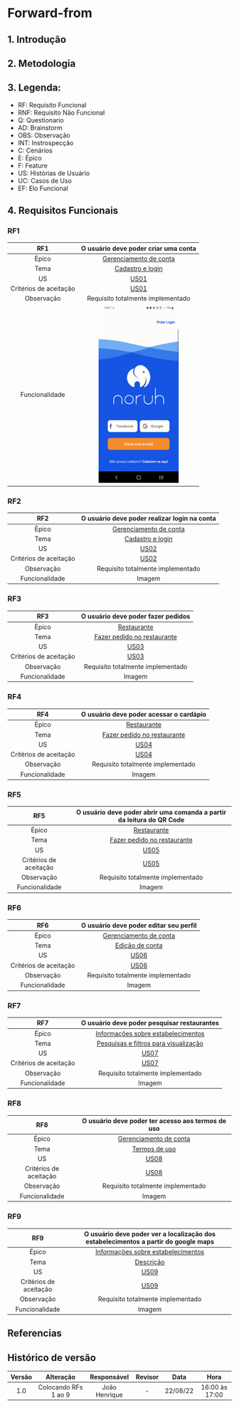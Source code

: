 # Forward-from

## 1. Introdução

## 2. Metodologia

## 3. Legenda:
- RF: Requisito Funcional
- RNF: Requisito Não Funcional
- Q: Questionario
- AD: Brainstorm
- OBS: Observação
- INT: Instrospecção
- C: Cenários
- E: Épico
- F: Feature
- US: Histórias de Usuário
- UC: Casos de Uso
- EF: Elo Funcional

## 4. Requisitos Funcionais

### RF1

|RF1|O usuário deve poder criar uma conta|
|:--:|:----------------------------------:|
|Épico|[Gerenciamento de conta](https://requisitos-de-software.github.io/2022.1-Noruh/modelagem/backlog/#41-epico-gerenciamento-de-conta)|
|Tema|[Cadastro e login](https://requisitos-de-software.github.io/2022.1-Noruh/modelagem/backlog/#41-epico-gerenciamento-de-conta)|
|US|[US01](https://requisitos-de-software.github.io/2022.1-Noruh/modelagem/historiasDeUsuario/#3-historias-de-usuario)|
|Critérios de aceitação|[US01](https://requisitos-de-software.github.io/2022.1-Noruh/modelagem/historiasDeUsuario/#3-historias-de-usuario)|
|Observação|Requisito totalmente implementado|
|Funcionalidade|<img src="../../assets/foward-from/rf1.gif" alt="Employee data" width="180" height=auto title="Employee Data title">|<img src="../assets/foward-from/rf1.gif" alt="Employee data" width="50" height="60" title="Employee Data title">

### RF2

|RF2|O usuário deve poder realizar login na conta|
|:--:|:----------------------------------:|
|Épico|[Gerenciamento de conta](https://requisitos-de-software.github.io/2022.1-Noruh/modelagem/backlog/#41-epico-gerenciamento-de-conta)|
|Tema|[Cadastro e login](https://requisitos-de-software.github.io/2022.1-Noruh/modelagem/backlog/#41-epico-gerenciamento-de-conta)|
|US|[US02](https://requisitos-de-software.github.io/2022.1-Noruh/modelagem/historiasDeUsuario/#3-historias-de-usuario)|
|Critérios de aceitação|[US02](https://requisitos-de-software.github.io/2022.1-Noruh/modelagem/historiasDeUsuario/#3-historias-de-usuario)|
|Observação|Requisito totalmente implementado|
|Funcionalidade|Imagem|

### RF3

|RF3|O usuário deve poder fazer pedidos|
|:--:|:----------------------------------:|
|Épico|[Restaurante](https://requisitos-de-software.github.io/2022.1-Noruh/modelagem/backlog/#42-epico-restaurante)|
|Tema|[Fazer pedido no restaurante](https://requisitos-de-software.github.io/2022.1-Noruh/modelagem/backlog/#42-epico-restaurante)|
|US|[US03](https://requisitos-de-software.github.io/2022.1-Noruh/modelagem/historiasDeUsuario/#3-historias-de-usuario)|
|Critérios de aceitação|[US03](https://requisitos-de-software.github.io/2022.1-Noruh/modelagem/historiasDeUsuario/#3-historias-de-usuario)|
|Observação|Requisito totalmente implementado|
|Funcionalidade|Imagem|

### RF4

|RF4|O usuário deve poder acessar o cardápio|
|:--:|:----------------------------------:|
|Épico|[Restaurante](https://requisitos-de-software.github.io/2022.1-Noruh/modelagem/backlog/#42-epico-restaurante)|
|Tema|[Fazer pedido no restaurante](https://requisitos-de-software.github.io/2022.1-Noruh/modelagem/backlog/#42-epico-restaurante)|
|US|[US04](https://requisitos-de-software.github.io/2022.1-Noruh/modelagem/historiasDeUsuario/#3-historias-de-usuario)|
|Critérios de aceitação|[US04](https://requisitos-de-software.github.io/2022.1-Noruh/modelagem/historiasDeUsuario/#3-historias-de-usuario)|
|Observação|Requisito totalmente implementado|
|Funcionalidade|Imagem|

### RF5

|RF5|O usuário deve poder abrir uma comanda a partir da leitura do QR Code|
|:--:|:----------------------------------:|
|Épico|[Restaurante](https://requisitos-de-software.github.io/2022.1-Noruh/modelagem/backlog/#42-epico-restaurante)|
|Tema|[Fazer pedido no restaurante](https://requisitos-de-software.github.io/2022.1-Noruh/modelagem/backlog/#42-epico-restaurante)|
|US|[US05](https://requisitos-de-software.github.io/2022.1-Noruh/modelagem/historiasDeUsuario/#3-historias-de-usuario)|
|Critérios de aceitação|[US05](https://requisitos-de-software.github.io/2022.1-Noruh/modelagem/historiasDeUsuario/#3-historias-de-usuario)|
|Observação|Requisito totalmente implementado|
|Funcionalidade|Imagem|

### RF6

|RF6|O usuário deve poder editar seu perfil|
|:--:|:----------------------------------:|
|Épico|[Gerenciamento de conta](https://requisitos-de-software.github.io/2022.1-Noruh/modelagem/backlog/#41-epico-gerenciamento-de-conta)|
|Tema|[Edição de conta](https://requisitos-de-software.github.io/2022.1-Noruh/modelagem/backlog/#41-epico-gerenciamento-de-conta)|
|US|[US06](https://requisitos-de-software.github.io/2022.1-Noruh/modelagem/historiasDeUsuario/#3-historias-de-usuario)|
|Critérios de aceitação|[US06](https://requisitos-de-software.github.io/2022.1-Noruh/modelagem/historiasDeUsuario/#3-historias-de-usuario)|
|Observação|Requisito totalmente implementado|
|Funcionalidade|Imagem|

### RF7

|RF7|O usuário deve poder pesquisar restaurantes|
|:--:|:----------------------------------:|
|Épico|[Informações sobre estabelecimentos](https://requisitos-de-software.github.io/2022.1-Noruh/modelagem/backlog/#43-epico-informacoes-sobre-estabelecimentos)|
|Tema|[Pesquisas e filtros para visualização](https://requisitos-de-software.github.io/2022.1-Noruh/modelagem/backlog/#43-epico-informacoes-sobre-estabelecimentos)|
|US|[US07](https://requisitos-de-software.github.io/2022.1-Noruh/modelagem/historiasDeUsuario/#3-historias-de-usuario)|
|Critérios de aceitação|[US07](https://requisitos-de-software.github.io/2022.1-Noruh/modelagem/historiasDeUsuario/#3-historias-de-usuario)|
|Observação|Requisito totalmente implementado|
|Funcionalidade|Imagem|

### RF8

|RF8|O usuário deve poder ter acesso aos termos de uso|
|:--:|:----------------------------------:|
|Épico|[Gerenciamento de conta](https://requisitos-de-software.github.io/2022.1-Noruh/modelagem/backlog/#41-epico-gerenciamento-de-conta)|
|Tema|[Termos de uso](https://requisitos-de-software.github.io/2022.1-Noruh/modelagem/backlog/#41-epico-gerenciamento-de-conta)|
|US|[US08](https://requisitos-de-software.github.io/2022.1-Noruh/modelagem/historiasDeUsuario/#3-historias-de-usuario)|
|Critérios de aceitação|[US08](https://requisitos-de-software.github.io/2022.1-Noruh/modelagem/historiasDeUsuario/#3-historias-de-usuario)|
|Observação|Requisito totalmente implementado|
|Funcionalidade|Imagem|

### RF9

|RF9|O usuário deve poder ver a localização dos estabelecimentos a partir do google maps|
|:--:|:----------------------------------:|
|Épico|[Informações sobre estabelecimentos](https://requisitos-de-software.github.io/2022.1-Noruh/modelagem/backlog/#43-epico-informacoes-sobre-estabelecimentos)|
|Tema|[Descrição](https://requisitos-de-software.github.io/2022.1-Noruh/modelagem/backlog/#43-epico-informacoes-sobre-estabelecimentos)|
|US|[US09](https://requisitos-de-software.github.io/2022.1-Noruh/modelagem/historiasDeUsuario/#3-historias-de-usuario)|
|Critérios de aceitação|[US09](https://requisitos-de-software.github.io/2022.1-Noruh/modelagem/historiasDeUsuario/#3-historias-de-usuario)|
|Observação|Requisito totalmente implementado|
|Funcionalidade|Imagem|

## Referencias

## Histórico de versão

| Versão |      Alteração      | Responsável |           Revisor            |   Data   | Hora  |
| :----: | :-----------------: | :---------: | :--------------------------: | :------: | :------: |
|  1.0   |          Colocando RFs 1 ao 9          |    João Henrique    |        -       | 22/08/22 |16:00 às 17:00  |
